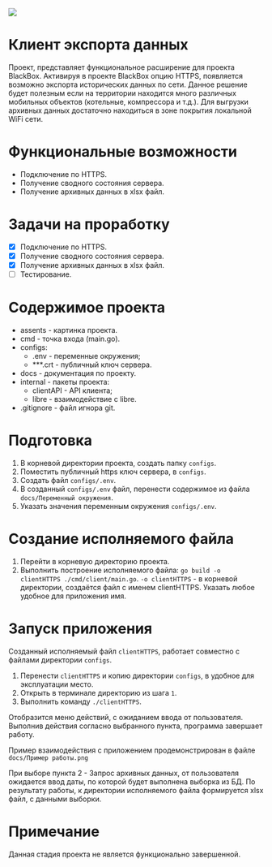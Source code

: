![](https://github.com/Part001-R/assets/blob/main/assets/Client%20HTTPS.png)

# Клиент экспорта данных

Проект, представляет функциональное расширение для проекта BlackBox. Активируя в проекте BlackBox опцию HTTPS, появляется возможно экспорта исторических данных по сети. Данное решение будет полезным если на территории находится много различных мобильных объектов (котельные, компрессора и т.д.). Для выгрузки архивных данных достаточно находиться в зоне покрытия локальной WiFi сети. 

# Функциональные возможности

+ Подключение по HTTPS.
+ Получение сводного состояния сервера.
+ Получение архивных данных в xlsx файл.

# Задачи на проработку
- [X] Подключение по HTTPS.
- [X] Получение сводного состояния сервера.
- [X] Получение архивных данных в xlsx файл.
- [ ] Тестирование. 

# Содержимое проекта
+ assents - картинка проекта.
+ cmd - точка входа (main.go).
+ configs:
  + .env - переменные окружения;
  + ***.crt - публичный ключ сервера.
+ docs - документация по проекту.
+ internal - пакеты проекта:
  +  clientAPI - API клиента;
  +  libre - взаимодействие с libre.
+ .gitignore - файл игнора git.

# Подготовка
1.  В корневой директории проекта, создать папку `configs`.
2.  Поместить публичный https ключ сервера, в `configs`.
3.  Создать файл `configs/.env`.
4.  В созданный `configs/.env` файл, перенести содержимое из файла `docs/Переменный окружения`.
5.  Указать значения переменным окружения `configs/.env`. 

# Создание исполняемого файла
1. Перейти в корневую директорию проекта.
2. Выполнить построение исполняемого файла: `go build -o clientHTTPS ./cmd/client/main.go`.
   `-o clientHTTPS` -  в корневой директории, создаётся файл с именем clientHTTPS. Указать любое удобное для приложения имя.

# Запуск приложения
Созданный исполняемый файл `clientHTTPS`, работает совместно с файлами директории `configs`. 
1. Перенести `clientHTTPS` и копию директории `configs`, в удобное для эксплуатации место.
2. Открыть в терминале директорию из шага `1`.
3. Выполнить команду `./clientHTTPS`.

Отобразится меню действий, с ожиданием ввода от пользователя.
Выполнив действия согласно выбранного пункта, программа завершает работу.

Пример взаимодействия с приложением продемонстрирован в файле `docs/Пример работы.png`

При выборе пункта 2 - Запрос архивных данных, от пользователя ожидается ввод даты, по которой будет выполнена выборка из БД.
По результату работы, к директории исполняемого файла формируется xlsx файл, с данными выборки.

# Примечание
Данная стадия проекта не является функционально завершенной. 